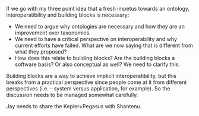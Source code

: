 If we go with my three point idea that a fresh impetus towards an ontology, interoperatibility and building blocks is necessary:
* We need to argue why ontologies are necessary and how they are an improvement over taxonomies.
* We need to have a critical perspective on interoperability and why current efforts have failed. What are we now saying that is different from what they proposed?
* How does this relate to building blocks? Are the building blocks a software basis? Or also conceptual as well? We need to clarify this.

Building blocks are a way to achieve implicit interoperatibility, but this breaks from a practical perspective since people come at it from different perspectives (i.e. - system versus application, for example). So the discussion needs to be managed somewhat carefully.

Jay needs to share the Kepler+Pegasus with Shantenu.
